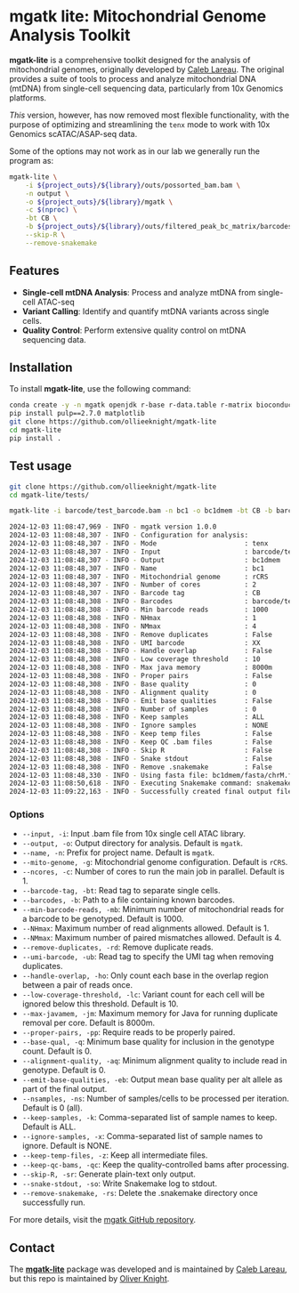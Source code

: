 # mgatk lite: Mitochondrial Genome Analysis Toolkit

**mgatk-lite** is a comprehensive toolkit designed for the analysis of mitochondrial genomes, originally developed by [Caleb Lareau](https://github.com/caleblareau). The original provides a suite of tools to process and analyze mitochondrial DNA (mtDNA) from single-cell sequencing data, particularly from 10x Genomics platforms.  

*This* version, however, has now removed most flexible functionality, with the purpose of optimizing and streamlining the `tenx` mode to work with 10x Genomics scATAC/ASAP-seq data.

Some of the options may not work as in our lab we generally run the program as:

```sh
mgatk-lite \
    -i ${project_outs}/${library}/outs/possorted_bam.bam \
    -n output \
    -o ${project_outs}/${library}/mgatk \
    -c $(nproc) \
    -bt CB \
    -b ${project_outs}/${library}/outs/filtered_peak_bc_matrix/barcodes.tsv \
    --skip-R \
    --remove-snakemake
```

## Features

- **Single-cell mtDNA Analysis**: Process and analyze mtDNA from single-cell ATAC-seq
- **Variant Calling**: Identify and quantify mtDNA variants across single cells.
- **Quality Control**: Perform extensive quality control on mtDNA sequencing data.

## Installation

To install **mgatk-lite**, use the following command:

```sh
conda create -y -n mgatk openjdk r-base r-data.table r-matrix bioconductor-genomicranges bioconductor-summarizedexperiment 
pip install pulp==2.7.0 matplotlib
git clone https://github.com/ollieeknight/mgatk-lite
cd mgatk-lite
pip install .
```

## Test usage

```sh
git clone https://github.com/ollieeknight/mgatk-lite
cd mgatk-lite/tests/

mgatk-lite -i barcode/test_barcode.bam -n bc1 -o bc1dmem -bt CB -b barcode/test_barcodes.txt -c 2

2024-12-03 11:08:47,969 - INFO - mgatk version 1.0.0
2024-12-03 11:08:48,307 - INFO - Configuration for analysis:
2024-12-03 11:08:48,307 - INFO - Mode                      : tenx
2024-12-03 11:08:48,307 - INFO - Input                     : barcode/test_barcode.bam
2024-12-03 11:08:48,307 - INFO - Output                    : bc1dmem
2024-12-03 11:08:48,307 - INFO - Name                      : bc1
2024-12-03 11:08:48,307 - INFO - Mitochondrial genome      : rCRS
2024-12-03 11:08:48,307 - INFO - Number of cores           : 2
2024-12-03 11:08:48,307 - INFO - Barcode tag               : CB
2024-12-03 11:08:48,308 - INFO - Barcodes                  : barcode/test_barcodes.txt
2024-12-03 11:08:48,308 - INFO - Min barcode reads         : 1000
2024-12-03 11:08:48,308 - INFO - NHmax                     : 1
2024-12-03 11:08:48,308 - INFO - NMmax                     : 4
2024-12-03 11:08:48,308 - INFO - Remove duplicates         : False
2024-12-03 11:08:48,308 - INFO - UMI barcode               : XX
2024-12-03 11:08:48,308 - INFO - Handle overlap            : False
2024-12-03 11:08:48,308 - INFO - Low coverage threshold    : 10
2024-12-03 11:08:48,308 - INFO - Max java memory           : 8000m
2024-12-03 11:08:48,308 - INFO - Proper pairs              : False
2024-12-03 11:08:48,308 - INFO - Base quality              : 0
2024-12-03 11:08:48,308 - INFO - Alignment quality         : 0
2024-12-03 11:08:48,308 - INFO - Emit base qualities       : False
2024-12-03 11:08:48,308 - INFO - Number of samples         : 0
2024-12-03 11:08:48,308 - INFO - Keep samples              : ALL
2024-12-03 11:08:48,308 - INFO - Ignore samples            : NONE
2024-12-03 11:08:48,308 - INFO - Keep temp files           : False
2024-12-03 11:08:48,308 - INFO - Keep QC .bam files        : False
2024-12-03 11:08:48,308 - INFO - Skip R                    : False
2024-12-03 11:08:48,308 - INFO - Snake stdout              : False
2024-12-03 11:08:48,308 - INFO - Remove .snakemake         : False
2024-12-03 11:08:48,330 - INFO - Using fasta file: bc1dmem/fasta/chrM.fasta
2024-12-03 11:08:50,618 - INFO - Executing Snakemake command: snakemake --snakefile /home/olive/bin/mgatk-lite/mgatk/bin/snake/Snakefile.tenx --cores 2 --config cfp="bc1dmem/.internal/parseltongue/snake.scatter.yaml" > bc1dmem/logs/snakemake.log 2>&1
2024-12-03 11:09:22,163 - INFO - Successfully created final output files. Analysis complete.
```

### Options

- `--input, -i`: Input .bam file from 10x single cell ATAC library.
- `--output, -o`: Output directory for analysis. Default is `mgatk`.
- `--name, -n`: Prefix for project name. Default is `mgatk`.
- `--mito-genome, -g`: Mitochondrial genome configuration. Default is `rCRS`.
- `--ncores, -c`: Number of cores to run the main job in parallel. Default is 1.
- `--barcode-tag, -bt`: Read tag to separate single cells.
- `--barcodes, -b`: Path to a file containing known barcodes.
- `--min-barcode-reads, -mb`: Minimum number of mitochondrial reads for a barcode to be genotyped. Default is 1000.
- `--NHmax`: Maximum number of read alignments allowed. Default is 1.
- `--NMmax`: Maximum number of paired mismatches allowed. Default is 4.
- `--remove-duplicates, -rd`: Remove duplicate reads.
- `--umi-barcode, -ub`: Read tag to specify the UMI tag when removing duplicates.
- `--handle-overlap, -ho`: Only count each base in the overlap region between a pair of reads once.
- `--low-coverage-threshold, -lc`: Variant count for each cell will be ignored below this threshold. Default is 10.
- `--max-javamem, -jm`: Maximum memory for Java for running duplicate removal per core. Default is 8000m.
- `--proper-pairs, -pp`: Require reads to be properly paired.
- `--base-qual, -q`: Minimum base quality for inclusion in the genotype count. Default is 0.
- `--alignment-quality, -aq`: Minimum alignment quality to include read in genotype. Default is 0.
- `--emit-base-qualities, -eb`: Output mean base quality per alt allele as part of the final output.
- `--nsamples, -ns`: Number of samples/cells to be processed per iteration. Default is 0 (all).
- `--keep-samples, -k`: Comma-separated list of sample names to keep. Default is ALL.
- `--ignore-samples, -x`: Comma-separated list of sample names to ignore. Default is NONE.
- `--keep-temp-files, -z`: Keep all intermediate files.
- `--keep-qc-bams, -qc`: Keep the quality-controlled bams after processing.
- `--skip-R, -sr`: Generate plain-text only output.
- `--snake-stdout, -so`: Write Snakemake log to stdout.
- `--remove-snakemake, -rs`: Delete the .snakemake directory once successfully run.

For more details, visit the [mgatk GitHub repository](https://github.com/caleblareau/mgatk).

## Contact

The [**mgatk-lite**](https://github.com/caleblareau/mgatk) package was developed and is maintained by [Caleb Lareau](https://www.mskcc.org/research/ski/labs/caleb-lareau), but this repo is maintained by [Oliver Knight](https://immunologie.charite.de/metas/person/person/address_detail/oliver_knight/).
